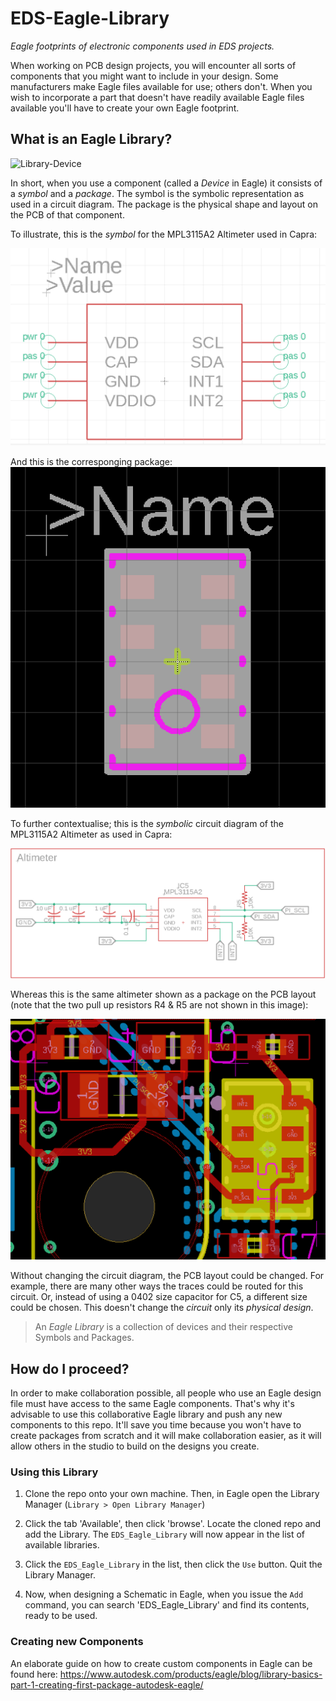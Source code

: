 # EDS-Eagle-Library
_Eagle footprints of electronic components used in EDS projects._

When working on PCB design projects, you will encounter all sorts of components that you might want to include in your design. Some manufacturers make Eagle files available for use; others don't. When you wish to incorporate a part that doesn't have readily available Eagle files available you'll have to create your own Eagle footprint.

## What is an Eagle Library?

![Library-Device](https://www.autodesk.com/products/eagle/blog/wp-content/uploads/2017/03/2017-03-08_14-58-22-1.png)

In short, when you use a component (called a *Device* in Eagle) it consists of a *symbol* and a *package*. The symbol is the symbolic representation as used in a circuit diagram. The package is the physical shape and layout on the PCB of that component.

To illustrate, this is the *symbol* for the MPL3115A2 Altimeter used in Capra:

![MPL3115A2 symbol](EagleSymbol1.png)

And this is the corresponging package:
![MPL3115A2 symbol](EaglePackage1.png)

To further contextualise; this is the *symbolic* circuit diagram of the MPL3115A2 Altimeter as used in Capra:

![Eagle Symbol](EagleSymbol2.png)

Whereas this is the same altimeter shown  as a package on the PCB layout (note that the two pull up resistors R4 & R5 are not shown in this image):

![Eagle Package](EaglePackage2.png)

Without changing the circuit diagram, the PCB layout could be changed. For example, there are many other ways the traces could be routed for this circuit. Or, instead of using a 0402 size capacitor for C5, a different size could be chosen. This doesn't change the *circuit* only its *physical design*.

> An _Eagle Library_ is a collection of devices and their respective Symbols and Packages.

## How do I proceed?
In order to make collaboration possible, all people who use an Eagle design file must have access to the same Eagle components. That's why it's advisable to use this collaborative Eagle library and push any new components to this repo. It'll save you time because you won't have to create packages from scratch and it will make collaboration easier, as it will allow others in the studio to build on the designs you create.

### Using this Library

1. Clone the repo onto your own machine. Then, in Eagle open the Library Manager (`Library > Open Library Manager`)

2. Click the tab 'Available', then click 'browse'. Locate the cloned repo and add the Library. The `EDS_Eagle_Library` will now appear in the list of available libraries.

3. Click the `EDS_Eagle_Library` in the list, then click the `Use` button. Quit the Library Manager.

4. Now, when designing a Schematic in Eagle, when you issue the `Add` command, you can search 'EDS_Eagle_Library' and find its contents, ready to be used.

### Creating new Components

An elaborate guide on how to create custom components in Eagle can be found here: <https://www.autodesk.com/products/eagle/blog/library-basics-part-1-creating-first-package-autodesk-eagle/>
